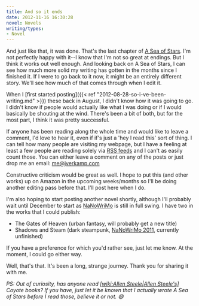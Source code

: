 ```yaml
---
title: And so it ends
date: 2012-11-16 16:30:28
novel: Novels
writing/types:
- Novel
---
```

And just like that, it was done. That's the last chapter of <a title="A Sea of Stars" href="http://blog.jverkamp.com/category/writing/novels/a-sea-of-stars/">A Sea of Stars</a>. I'm not perfectly happy with it--I know that I'm not so great at endings. But I think it works out well enough. And looking back on A Sea of Stars, I can see how much more solid my writing has gotten in the months since I finished it. If I were to go back to it now, it might be an entirely different story. We'll see how much of that comes through when I edit it.

<!--more-->

When I [first started posting]({{< ref "2012-08-28-so-i-ve-been-writing.md" >}}) these back in August, I didn't know how it was going to go. I didn't know if people would actually like what I was doing or if I would basically be shouting at the wind. There's been a bit of both, but for the most part, I think it was pretty successful.

If anyone has been reading along the whole time and would like to leave a comment, I'd love to hear it, even if if's just a 'hey I read this' sort of thing. I can tell how many people are visiting my webpage, but I have a feeling at least a few people are reading solely via <a title="RSS Feeds" href="http://blog.jverkamp.com/rss-feeds/">RSS feeds</a> and I can't as easily count those. You can either leave a comment on any of the posts or just drop me an email: <a href="mailto:me@jverkamp.com">me@jverkamp.com</a>

Constructive criticism would be great as well. I hope to put this (and other works) up on Amazon in the upcoming weeks/months so I'll be doing another editing pass before that. I'll post here when I do.

I'm also hoping to start posting another novel shortly, although I'll probably wait until December to start as <a title="My NaNoWriMo" href="http://nanowrimo.org/en/participants/jpverkamp">NaNoWriMo</a> is still in full swing. I have two in the works that I could publish:

* The Gates of Heaven (urban fantasy, will probably get a new title)
* Shadows and Steam (dark steampunk, [NaNoWriMo 2011](http://nanowrimo.org/en/participants/jpverkamp/novels/shadows-and-steam "NaNoWriMo 2011: Shadows and Steam"), currently unfinished)

If you have a preference for which you'd rather see, just let me know. At the moment, I could go either way.

Well, that's that. It's been a long, strange journey. Thank you for sharing it with me.

*PS: Out of curiosity, has anyone read [[wiki:Allen Steele|Allen Steele's]]() Coyote books? If you have, just let it be known that I actually wrote A Sea of Stars before I read those, believe it or not. :smile:*
